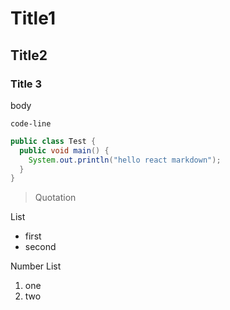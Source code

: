 # Title1

## Title2

### Title 3

body

`code-line`

```java
public class Test {
  public void main() {
    System.out.println("hello react markdown");
  }
}
```

> Quotation

List
- first
- second

Number List
1. one
2. two


